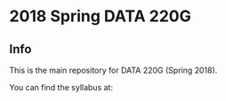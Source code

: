 2018 Spring DATA 220G
================

## Info

This is the main repository for DATA 220G (Spring 2018).

You can find the syllabus at:
